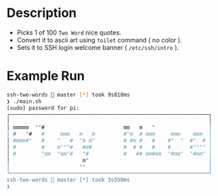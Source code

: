 # Description

- Picks 1 of 100 `Two Word` nice quotes.
- Convert it to ascii art using `toilet` command ( no color ).
- Sets it to SSH login welcome banner ( `/etc/ssh/intro` ).

# Example Run

```bash
ssh-two-words  master [*] took 9s810ms
❯ ./main.sh
[sudo] password for pi:
┌───────────────────────────────────────────────────────────────┐
│                                                               │
│ mmmmm  ""#                         mm   m   "                 │
│ #   "#   #     mmm   m   m         #"m  # mmm     mmm    mmm  │
│ #mmm#"   #    "   #  "m m"         # #m #   #    #"  "  #"  # │
│ #        #    m"""#   #m#          #  # #   #    #      #"""" │
│ #        "mm  "mm"#   "#           #   ## mm#mm  "#mm"  "#mm" │
│                       m"                                      │
│                      ""                                       │
└───────────────────────────────────────────────────────────────┘
ssh-two-words  master [*] took 3s550ms
❯
```
